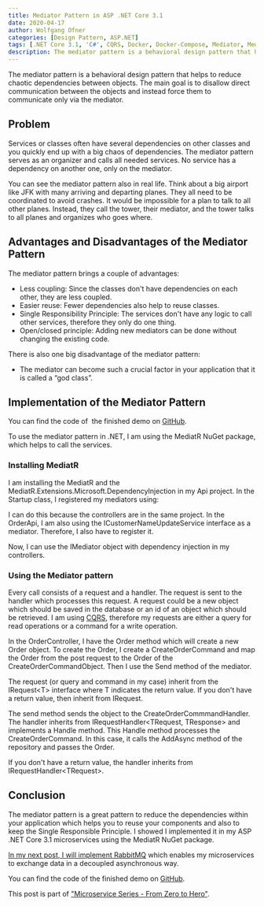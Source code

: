 ```yaml
---
title: Mediator Pattern in ASP .NET Core 3.1
date: 2020-04-17
author: Wolfgang Ofner
categories: [Design Pattern, ASP.NET]  
tags: [.NET Core 3.1, 'C#', CQRS, Docker, Docker-Compose, Mediator, MediatR, Microservice, RabbitMQ, Swagger]
description: The mediator pattern is a behavioral design pattern that helps to reduce chaotic dependencies between objects by coordinating the communication.
---
```

The mediator pattern is a behavioral design pattern that helps to reduce chaotic dependencies between objects. The main goal is to disallow direct communication between the objects and instead force them to communicate only via the mediator.

## Problem

Services or classes often have several dependencies on other classes and you quickly end up with a big chaos of dependencies. The mediator pattern serves as an organizer and calls all needed services. No service has a dependency on another one, only on the mediator.

You can see the mediator pattern also in real life. Think about a big airport like JFK with many arriving and departing planes. They all need to be coordinated to avoid crashes. It would be impossible for a plan to talk to all other planes. Instead, they call the tower, their mediator, and the tower talks to all planes and organizes who goes where.

## Advantages and Disadvantages of the Mediator Pattern

The mediator pattern brings a couple of advantages:

  * Less coupling: Since the classes don't have dependencies on each other, they are less coupled.
  * Easier reuse: Fewer dependencies also help to reuse classes.
  * Single Responsibility Principle: The services don't have any logic to call other services, therefore they only do one thing.
  * Open/closed principle: Adding new mediators can be done without changing the existing code.

There is also one big disadvantage of the mediator pattern:

  * The mediator can become such a crucial factor in your application that it is called a &#8220;god class&#8221;.

## Implementation of the Mediator Pattern

You can find the code of  the finished demo on <a href="https://github.com/WolfgangOfner/MicroserviceDemo" target="_blank" rel="noopener noreferrer">GitHub</a>.

To use the mediator pattern in .NET, I am using the MediatR NuGet package, which helps to call the services.

### Installing MediatR

I am installing the MediatR and the MediatR.Extensions.Microsoft.DependencyInjection in my Api project. In the Startup class, I registered my mediators using:

<script src="https://gist.github.com/WolfgangOfner/8d6ba951346772d06bd0ad802543bbd5.js"></script>

I can do this because the controllers are in the same project. In the OrderApi, I am also using the ICustomerNameUpdateService interface as a mediator. Therefore, I also have to register it.

<script src="https://gist.github.com/WolfgangOfner/461824eef3e66559c9af25350fa6bdb0.js"></script>

Now, I can use the IMediator object with dependency injection in my controllers.

<script src="https://gist.github.com/WolfgangOfner/68bfac54e68dc33c96aeee7fd8165c2f.js"></script>

### Using the Mediator pattern

Every call consists of a request and a handler. The request is sent to the handler which processes this request. A request could be a new object which should be saved in the database or an id of an object which should be retrieved. I am using [CQRS](https://www.programmingwithwolfgang.com/cqrs-in-asp-net-core-3-1), therefore my requests are either a query for read operations or a command for a write operation.

In the OrderController, I have the Order method which will create a new Order object. To create the Order, I create a CreateOrderCommand and map the Order from the post request to the Order of the CreateOrderCommandObject. Then I use the Send method of the mediator.

<script src="https://gist.github.com/WolfgangOfner/f722b90f97845a00f668a276117cb75f.js"></script>

The request (or query and command in my case) inherit from the IRequest\<T\> interface where T indicates the return value. If you don't have a return value, then inherit from IRequest.

<script src="https://gist.github.com/WolfgangOfner/e9b5763c22ef59e5dfe7917613671323.js"></script>

The send method sends the object to the CreateOrderCommmandHandler. The handler inherits from IRequestHandler<TRequest, TResponse> and implements a Handle method. This Handle method processes the CreateOrderCommand. In this case, it calls the AddAsync method of the repository and passes the Order.

<script src="https://gist.github.com/WolfgangOfner/e2eadd115d3645951cd3affaa1883758.js"></script>

If you don't have a return value, the handler inherits from IRequestHandler\<TRequest\>.

## Conclusion

The mediator pattern is a great pattern to reduce the dependencies within your application which helps you to reuse your components and also to keep the Single Responsible Principle. I showed I implemented it in my ASP .NET Core 3.1 microservices using the MediatR NuGet package.

<a href="/rabbitmq-in-an-asp-net-core-3-1-microservice" target="_blank" rel="noopener noreferrer">In my next post, I will implement RabbitMQ</a> which enables my microservices to exchange data in a decoupled asynchronous way.

You can find the code of the finished demo on <a href="https://github.com/WolfgangOfner/MicroserviceDemo" target="_blank" rel="noopener noreferrer">GitHub</a>.

This post is part of ["Microservice Series - From Zero to Hero"](/microservice-series-from-zero-to-hero).